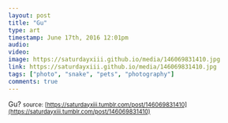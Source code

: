 ```yaml
---
layout: post
title: "Gu"
type: art
timestamp: June 17th, 2016 12:01pm
audio: 
video: 
image: https://saturdayxiii.github.io/media/146069831410.jpg
link: https://saturdayxiii.github.io/media/146069831410.jpg
tags: ["photo", "snake", "pets", "photography"]
comments: true
---
```

Gu?
<small>source: [https://saturdayxiii.tumblr.com/post/146069831410](https://saturdayxiii.tumblr.com/post/146069831410)</small>